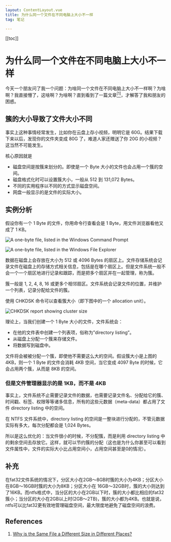 ```yaml
---
layout: ContentLayout.vue
title: 为什么同一个文件在不同电脑上大小不一样
tag: 笔记

---
```


[[toc]]

# 为什么同一个文件在不同电脑上大小不一样

今天一个朋友问了我一个问题：为啥同一个文件在不同电脑上大小不一样啊？为啥啊？我直接懵了，这啥啊？为啥啊？直到看到了一篇文章[<sup>[1]</sup>](#ref1)，才解答了我和朋友的困惑。

## 簇的大小导致了文件大小不同

事实上这种事情经常发生，比如你在云盘上存小视频，明明它是 60G。结果下载下来以后，发现你的文件夹变成 80G 了，难道人家还赠送了你 20G 的小视频？这当然不可能发生。

核心原因就是

- 磁盘空间是按簇来划分的。即使是一个 Byte 大小的文件也会占用一个簇的空间。
- 磁盘格式化时可以设置簇大小，一般从 512 到 131,072 Bytes。
- 不同的实用程序以不同的方式显示磁盘空间。
- 网盘一般显示的是文件的实际大小。

## 实例分析

假设你有一个 1 Byte 的文件，你用命令行查看会是 1 Byte，用文件浏览器看他又成了 1 KB。

![A one-byte file, listed in the Windows Command Prompt](./one-byte-file-cmd.png)

![A one-byte file, listed in the Windows File Explorer](D:\code\blog\blog\zh\blogs\20210204\one-byte-file-explorer-600x133.png)

数据在磁盘上会存放在大小为 512 或 4096 Bytes 的扇区上。文件存储系统会记录文件在磁盘上的存储方式相关信息，包括是在哪个扇区上。但是文件系统一般不会一个一个扇区地进行记录和跟踪，而是把多个扇区并在一起管理，称为簇。

簇一般是 1, 2, 4, 8, 16 或更多个相邻扇区。文件系统会记录文件的位置，并维护一个列表，记录分配给文件的簇。

使用 CHKDSK 命令可以查看簇大小（即下图中的一个 allocation unit）。

![CHKDSK report showing cluster size](D:\code\blog\blog\zh\blogs\20210204\chkdsk-report.png)

理论上，当我们创建一个 1 Byte 大小的文件，文件系统会：

- 在他的文件表中创建一个列表项，俗称为”directory listing”。
- 从磁盘上分配一个簇来存储文件。
- 将数据写到磁盘中。

文件将会被被分配一个簇，即使他不需要这么大的空间。假设簇大小是上图的 4KB，则一个 1 Byte 的文件会消耗 4KB 空间，当它变成 4097 Byte 的时候，它会占用两个簇，从而是 8KB 的空间。

### 但是文件管理器显示的是 1KB，而不是 4KB

事实上，文件系统不止需要记录文件的数据，也需要记录文件名、分配给它的簇、时间戳、标签、权限等等诸多信息，所有的这些元数据（meta-data）都占用了文件 directory listing 中的空间。

在 NTFS 文件系统中，directory listing 的空间是一整块进行分配的，不管元数据实际有多大，每次分配都会是 1,024 Bytes。

所以是这么优化的：当文件很小的时候，不分配簇，而是利用 directory listing 中的剩余空间去存放它。这样，就可以节约簇的分配（这也是为什么你甚至可以看到文件属性中，文件的实际大小比占用空间小，占用空间甚至是0的情况）。

## 补充

在fat32文件系统的情况下，分区大小在2GB～8GB时簇的大小为4KB；分区大小在8GB～16GB时簇的大小为8KB；分区大小在 16GB～32GB时，簇的大小则达到了16KB。而ntfs格式中，当分区的大小在2GB以下时，簇的大小都比相应的fat32簇小；当分区的大小在2GB以上时(2GB～2TB)，簇的大小都为4KB。也就是说，ntfs可以比fat32更有效地管理磁盘空间，最大限度地避免了磁盘空间的浪费。

## References

1. [Why is the Same File a Different Size in Different Places?](https://askleo.com/why-is-the-same-file-a-different-size-in-different-places/) <div id="ref1"/>

 
 <Comment lang="zh-CN"/> 
 
